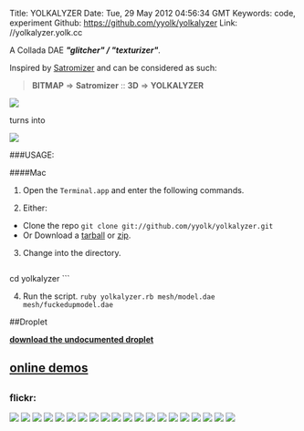 Title: YOLKALYZER
Date: Tue, 29 May 2012 04:56:34 GMT
Keywords: code, experiment
Github: https://github.com/yyolk/yolkalyzer
Link: //yolkalyzer.yolk.cc

A Collada DAE ***"glitcher" / "texturizer"***. 

Inspired by [Satromizer](//jonsatrom.com/satromizer/) and can be considered as such: 

> **BITMAP** => **Satromizer** :: **3D** => **YOLKALYZER**

![](//farm9.staticflickr.com/8017/7194214842_4f3e9385f0_o.png)

turns into 

![](//farm9.staticflickr.com/8159/7174927072_a97dd787cf_o.png)

###USAGE:

####Mac

1. Open the `Terminal.app` and enter the following commands.

2. Either:
  - Clone the repo
    ```git clone git://github.com/yyolk/yolkalyzer.git```
  - Or Download a [tarball](https://github.com/yyolk/yolkalyzer/tarball/master) or [zip](https://github.com/yyolk/yolkalyzer/zipball/master).


3. Change into the directory.
    ```
cd yolkalyzer
    ```

4. Run the script.
    ```ruby yolkalyzer.rb mesh/model.dae mesh/fuckedupmodel.dae```

##Droplet

**[<i class="icon-download-alt"></i> download the <span class="fontawesome-bolt"></span> undocumented <span class="fontawesome-bolt"></span> droplet](https://github.com/yyolk/yolkalyzer/archive/droplet.zip)**

## <a href="//yolkalyzer.yolk.cc/" class="fontawesome-external-link">online demos</a>

## <a href="https://github.com/yyolk/yolkalyzer" class="zocial-github" alt="github repo" title="github repo"></a>

### flickr:
![](//farm8.staticflickr.com/7075/7253942976_65e1f6a323_o.png)
![](//farm9.staticflickr.com/8012/7253943666_06977221df_o.png)
![](//farm8.staticflickr.com/7230/7253992914_648891c03a_o.png)
![](//farm8.staticflickr.com/7073/7253943998_1111c7fc6f_o.png)
![](//farm9.staticflickr.com/8004/7253943300_41ed406c44_o.png)
![](//farm9.staticflickr.com/8013/7253993244_33891951e7_o.png)
![](//farm9.staticflickr.com/8017/7194214842_4f3e9385f0_o.png)
![](//farm6.staticflickr.com/5470/7194214902_0dc2497af6_o.png)
![](//farm8.staticflickr.com/7239/7178942842_d583955423_o.jpg)
![](//farm8.staticflickr.com/7238/7170305354_916bf9770c_o.png)
![](//farm9.staticflickr.com/8152/7253885124_3e51026a41_o.png)
![](//farm8.staticflickr.com/7089/7253941074_6fd98b3b81_o.png)
![](//farm8.staticflickr.com/7074/7253992652_71a1d252f5_o.png)
![](//farm8.staticflickr.com/7212/7253940232_f37029f065_o.png)
![](//farm6.staticflickr.com/5345/7201007732_8647c320f7_o.png)
![](//farm8.staticflickr.com/7084/7174926726_8d4ca45dbd_o.png)
![](//farm8.staticflickr.com/7093/7253941384_8d9509254a_o.png)
![](//farm8.staticflickr.com/7222/7253942406_5ed99ebd3a_o.png)
![](//farm8.staticflickr.com/7086/7174926302_e757aaa261_o.png)
![](//farm9.staticflickr.com/8142/7174925518_f075eebe13_o.png)
